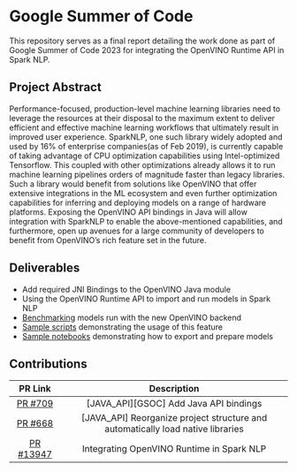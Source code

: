 # Google Summer of Code

This repository serves as a final report detailing the work done as part of Google Summer of Code 2023 for integrating the OpenVINO Runtime API in Spark NLP. 

## Project Abstract

Performance-focused, production-level machine learning libraries need to leverage the resources at their disposal to the maximum extent to deliver efficient and effective machine learning workflows that ultimately result in improved user experience. SparkNLP, one such library widely adopted and used by 16% of enterprise companies(as of Feb 2019), is currently capable of taking advantage of CPU optimization capabilities using Intel-optimized Tensorflow. This coupled with other optimizations already allows it to run machine learning pipelines orders of magnitude faster than legacy libraries. Such a library would benefit from solutions like OpenVINO that offer extensive integrations in the ML ecosystem and even further optimization capabilities for inferring and deploying models on a range of hardware platforms. Exposing the OpenVINO API bindings in Java will allow integration with SparkNLP to enable the above-mentioned capabilities, and furthermore, open up avenues for a large community of developers to benefit from OpenVINO’s rich feature set in the future.

## Deliverables

- Add required JNI Bindings to the OpenVINO Java module 
- Using the OpenVINO Runtime API to import and run models in Spark NLP
- [Benchmarking](./benchmarks/README.md) models run with the new OpenVINO backend
- [Sample scripts](./docs/spark-nlp/samples/) demonstrating the usage of this feature 
- [Sample notebooks](./notebooks/) demonstrating how to export and prepare models 
## Contributions

| PR Link   | Description  | 
| :-----------: | :------------------------------------:|
| [PR #709](https://github.com/openvinotoolkit/openvino_contrib/pull/709) | [JAVA_API][GSOC] Add Java API bindings |
| [PR #668](https://github.com/openvinotoolkit/openvino_contrib/pull/668) | [JAVA_API] Reorganize project structure and automatically load native libraries | 
| [PR #13947](https://github.com/JohnSnowLabs/spark-nlp/pull/13947) | Integrating OpenVINO Runtime in Spark NLP | 

